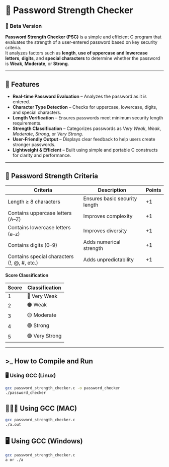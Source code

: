 # 🔑 Password Strength Checker  
### 🧩 Beta Version  

**Password Strength Checker (PSC)** is a simple and efficient C program that evaluates the strength of a user-entered password based on key security criteria.  
It analyzes factors such as **length**, **use of uppercase and lowercase letters**, **digits**, and **special characters** to determine whether the password is **Weak**, **Moderate**, or **Strong**.

---

## 🧠 Features  

*  **Real-time Password Evaluation** – Analyzes the password as it is entered.  
*  **Character Type Detection** – Checks for uppercase, lowercase, digits, and special characters.  
*  **Length Verification** – Ensures passwords meet minimum security length requirements.  
*  **Strength Classification** – Categorizes passwords as *Very Weak*, *Weak*, *Moderate*, *Strong*, or *Very Strong*.  
*  **User-Friendly Output** – Displays clear feedback to help users create stronger passwords.  
*  **Lightweight & Efficient** – Built using simple and portable C constructs for clarity and performance.  

---

## 🧩 Password Strength Criteria  

| Criteria | Description | Points |
|-----------|--------------|--------|
| Length ≥ 8 characters | Ensures basic security length | +1 |
| Contains uppercase letters (A–Z) | Improves complexity | +1 |
| Contains lowercase letters (a–z) | Improves diversity | +1 |
| Contains digits (0–9) | Adds numerical strength | +1 |
| Contains special characters (!, @, #, etc.) | Adds unpredictability | +1 |

**Score Classification**  

| Score | Classification |
|--------|----------------|
| 1 | 🔴 Very Weak |
| 2 | 🟠 Weak |
| 3 | 🟡 Moderate |
| 4 | 🟢 Strong |
| 5 | 🟣 Very Strong |

---

## >_  How to Compile and Run  

### 🖥️ Using GCC (Linux)
```bash
gcc password_strength_checker.c -o password_checker
./password_checker
```
## **🧑🏻‍💻** Using GCC (MAC)
```bash
gcc password_strength_checker.c
./a.out
```
## **🖥️** Using GCC (Windows)
```bash
gcc password_strength_checker.c
a or ./a 
